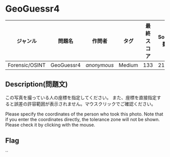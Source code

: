 # GeoGuessr4

|ジャンル|問題名|作問者|タグ|最終スコア|Solve数|
|---|---|---|---|---|---|
|Forensic/OSINT|GeoGuessr4|*anonymous*|Medium|133|217|
## Description(問題文)

この写真を撮っている人の座標を指定してください。
また、座標を直接指定すると誤差の許容範囲が表示されません。マウスクリックでご確認ください。

Please specify the coordinates of the person who took this photo.
Note that if you enter the coordinates directly, the tolerance zone will not be shown. Please check it by clicking with the mouse.

## Flag

``

